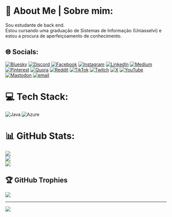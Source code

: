 # 💫 About Me | Sobre mim:
Sou estudante de back end.<br>Estou cursando uma graduação de Sistemas de Informação (Uniasselvi) e estou a procura de aperfeiçoamento de conhecimento. 


## 🌐 Socials:
[![Bluesky](https://img.shields.io/badge/bluesky-0285FF?style=for-the-badge&logo=bluesky&logoColor=%23FFFFFF)](https://bsky.app/profile/eds220dc.bsky.social) [![Discord](https://img.shields.io/badge/Discord-%237289DA.svg?logo=discord&logoColor=white)](https://discord.gg/eds220dc) [![Facebook](https://img.shields.io/badge/Facebook-%231877F2.svg?logo=Facebook&logoColor=white)](https://facebook.com/eds.ewerton) [![Instagram](https://img.shields.io/badge/Instagram-%23E4405F.svg?logo=Instagram&logoColor=white)](https://instagram.com/eds.ewerton) [![LinkedIn](https://img.shields.io/badge/LinkedIn-%230077B5.svg?logo=linkedin&logoColor=white)](https://linkedin.com/in/ewerton-dias) [![Medium](https://img.shields.io/badge/Medium-12100E?logo=medium&logoColor=white)](https://medium.com/@eds220dc) [![Pinterest](https://img.shields.io/badge/Pinterest-%23E60023.svg?logo=Pinterest&logoColor=white)](https://pinterest.com/eds220dc) [![Quora](https://img.shields.io/badge/Quora-%23B92B27.svg?logo=Quora&logoColor=white)](https://quora.com/profile/Ewerton-Dias-da-Silva) [![Reddit](https://img.shields.io/badge/Reddit-%23FF4500.svg?logo=Reddit&logoColor=white)](https://reddit.com/user/eds220dc) [![TikTok](https://img.shields.io/badge/TikTok-%23000000.svg?logo=TikTok&logoColor=white)](https://tiktok.com/@eds220.dc) [![Twitch](https://img.shields.io/badge/Twitch-%239146FF.svg?logo=Twitch&logoColor=white)](https://twitch.tv/eds220dc) [![X](https://img.shields.io/badge/X-black.svg?logo=X&logoColor=white)](https://x.com/Eds220dc) [![YouTube](https://img.shields.io/badge/YouTube-%23FF0000.svg?logo=YouTube&logoColor=white)](https://youtube.com/@arreping) [![Mastodon](https://img.shields.io/badge/-MASTODON-%232B90D9?logo=mastodon&logoColor=white)](https://mastodon.social/@eds220dc) [![email](https://img.shields.io/badge/Email-D14836?logo=gmail&logoColor=white)](mailto:eds220dc@hotmail.com) 

# 💻 Tech Stack:
![Java](https://img.shields.io/badge/java-%23ED8B00.svg?style=for-the-badge&logo=openjdk&logoColor=white) ![Azure](https://img.shields.io/badge/azure-%230072C6.svg?style=for-the-badge&logo=microsoftazure&logoColor=white)
# 📊 GitHub Stats:
![](https://github-readme-stats.vercel.app/api?username=eds220dc&theme=shadow_blue&hide_border=false&include_all_commits=false&count_private=false)<br/>
![](https://github-readme-streak-stats.herokuapp.com/?user=eds220dc&theme=shadow_blue&hide_border=false)<br/>
![](https://github-readme-stats.vercel.app/api/top-langs/?username=eds220dc&theme=shadow_blue&hide_border=false&include_all_commits=false&count_private=false&layout=compact)

## 🏆 GitHub Trophies
![](https://github-profile-trophy.vercel.app/?username=eds220dc&theme=shadow_blue&no-frame=false&no-bg=true&margin-w=4)

---
[![](https://visitcount.itsvg.in/api?id=eds220dc&icon=0&color=0)](https://visitcount.itsvg.in)

<!-- Proudly created with GPRM ( https://gprm.itsvg.in ) -->
